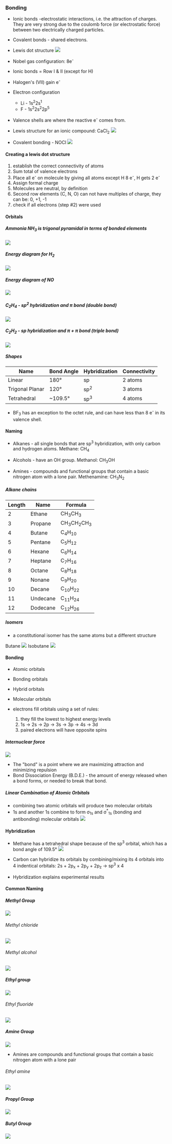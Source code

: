 ### Bonding
- Ionic bonds -electrostatic interactions, i.e. the attraction of charges. They are very strong due to the coulomb force (or electrostatic force) between two electrically charged particles.
- Covalent bonds - shared electrons.
- Lewis dot structure
![](Chemistry/Organic%20Chemistry/images/lewis-dot-structure-CCl4.png)

- Nobel gas configuration: 8e<sup>-</sup>
- Ionic bonds = Row I & II (except for H)
- Halogen's (VII) gain e<sup>-</sup>
- Electron configuration
	- Li - 1s<sup>2</sup>2s<sup>1</sup>
	- F - 1s<sup>2</sup>2s<sup>2</sup>2p<sup>5</sup>
- Valence shells are where the reactive e<sup>-</sup> comes from.

- Lewis structure for an ionic compound: CaCl<sub>2</sub>
![](Chemistry/Organic%20Chemistry/images/main-qimg-13cf8564979f7edb67d7c385d08ffac3%201.webp)

- Covalent bonding - NOCl
![](Chemistry/Organic%20Chemistry/images/th.jpg)



#### Creating a lewis dot structure
1. establish the correct connectivity of atoms
2. Sum total of valence electrons
3. Place all e<sup>-</sup> on molecule by giving all atoms except H 8 e<sup>-</sup>, H gets 2 e<sup>-</sup>
4. Assign formal charge
5. Molecules are neutral, by definition
6. Second row elements (C, N, O) can not have multiples of charge, they can be: 0, +1, -1
7. check if all electrons (step #2) were used


#### Orbitals

##### Ammonia NH<sub>3</sub> is trigonal pyramidal in terms of bonded elements

![](Chemistry/Organic%20Chemistry/images/orbital-overlap-NH3.jpg)

##### Energy diagram for H<sub>2</sub>

![](Chemistry/Organic%20Chemistry/images/draw-the-molecular-orbital-diagram-of-h2o.png)

##### Energy diagram of NO

![](Chemistry/Organic%20Chemistry/images/molecular-orbital-NO.png)

##### C<sub>2</sub>H<sub>4</sub> - sp<sup>2</sup> hybridization and π bond (double bond)

![](Chemistry/Organic%20Chemistry/images/orbitals-C2H4.jpg)

##### C<sub>2</sub>H<sub>2</sub> - sp hybridization and π + π bond (triple bond)

![](Chemistry/Organic%20Chemistry/images/orbitals%20-%20C2H2.png)

##### Shapes

| Name            | Bond Angle | Hybridization  | Connectivity |
| --------------- | ---------- | -------------- | ------------ |
| Linear          | 180°       | sp             | 2 atoms      |
| Trigonal Planar | 120°       | sp<sup>2</sup> | 3 atoms      |
| Tetrahedral     | ~109.5°    | sp<sup>3</sup> | 4 atoms             |


- BF<sub>3</sub> has an exception to the octet rule, and can have less than 8 e<sup>-</sup> in its valence shell.


#### Naming

- Alkanes - all single bonds that are sp<sup>3</sup> hybridization, with only carbon and hydrogen atoms.
	Methane: CH<sub>4</sub>
	
- Alcohols - have an OH group.
	Methanol: CH<sub>3</sub>OH

- Amines - compounds and functional groups that contain a basic nitrogen atom with a lone pair.
	Methenamine: CH<sub>3</sub>N<sub>2</sub>
	
##### Alkane chains

| Length | Name     | Formula                                    |
| ------ | -------- | ------------------------------------------ |
| 2      | Ethane   | CH<sub>3</sub>CH<sub>3</sub>               |
| 3      | Propane  | CH<sub>3</sub>CH<sub>2</sub>CH<sub>3</sub> |
| 4      | Butane   | C<sub>4</sub>H<sub>10</sub>                |
| 5      | Pentane  | C<sub>5</sub>H<sub>12</sub>                |
| 6      | Hexane   | C<sub>6</sub>H<sub>14</sub>                |
| 7      | Heptane  | C<sub>7</sub>H<sub>16</sub>                                           |
| 8      | Octane   | C<sub>8</sub>H<sub>18</sub>                                           |
| 9      | Nonane   | C<sub>9</sub>H<sub>20</sub>                                           |
| 10     | Decane   | C<sub>10</sub>H<sub>22</sub>                                           |
| 11     | Undecane | C<sub>11</sub>H<sub>24</sub>                                           |
| 12     | Dodecane | C<sub>12</sub>H<sub>26</sub>                                           |

##### Isomers

- a constitutional isomer has the same atoms but a different structure

Butane
![](Chemistry/Organic%20Chemistry/images/butane.png)
Isobutane
![](Chemistry/Organic%20Chemistry/images/isobutane.png)



#### Bonding

- Atomic orbitals
- Bonding orbitals
- Hybrid orbitals
- Molecular orbitals

- electrons fill orbitals using a set of rules:
	1) they fill the lowest to highest energy levels
	2) 1s → 2s → 2p → 3s → 3p → 4s → 3d
	3) paired electrons will have opposite spins


##### Internuclear force
![](Chemistry/Organic%20Chemistry/images/CNX_Chem_08_01_Morse.jpg)

- The "bond" is a point where we are maximizing attraction and minimizing repulsion
- Bond Dissociation Energy (B.D.E.) - the amount of energy released when a bond forms, or needed to break that bond.

##### Linear Combination of Atomic Orbitals

- combining two atomic orbitals will produce two molecular orbitals
- 1s and another 1s combine to form σ<sub>1s</sub> and σ<sup>*</sup><sub>1s</sub> (bonding and antibonding) molecular orbitals
![](Chemistry/Organic%20Chemistry/images/energy%20diagram%20-%20H2%20anion.png)

#### Hybridization
- Methane has a tetrahedral shape because of the sp<sup>3</sup> orbital, which has a bond angle of 109.5°
![](Chemistry/Organic%20Chemistry/images/methane.png)

- Carbon can hybridize its orbitals by combining/mixing its 4 orbitals into 4 indentical orbitals:
	2s + 2p<sub>x</sub> + 2p<sub>y</sub> + 2p<sub>z</sub> → sp<sup>3</sup> x 4
- Hybridization explains experimental results




#### Common Naming

##### Methyl Group
![](Chemistry/Organic%20Chemistry/images/methyl%20group.jpg)

###### Methyl chloride
![](Chemistry/Organic%20Chemistry/images/methyl%20chloride.png)

###### Methyl alcohol
![](Chemistry/Organic%20Chemistry/images/methyl%20alcohol.png)


##### Ethyl group
![](Chemistry/Organic%20Chemistry/images/ethyl%20group.jpg)

###### Ethyl fluoride
![](Chemistry/Organic%20Chemistry/images/ethyl%20fluoride.png)


##### Amine Group
![](Chemistry/Organic%20Chemistry/images/methyl%20amines.jpg)
- Amines are compounds and functional groups that contain a basic nitrogen atom with a lone pair

###### Ethyl amine
![](Chemistry/Organic%20Chemistry/images/ethyl%20amine.png)


##### Propyl Group
![](Chemistry/Organic%20Chemistry/images/propyl%20group.png)

##### Butyl Group
![](Chemistry/Organic%20Chemistry/images/butyl%20group.png)



